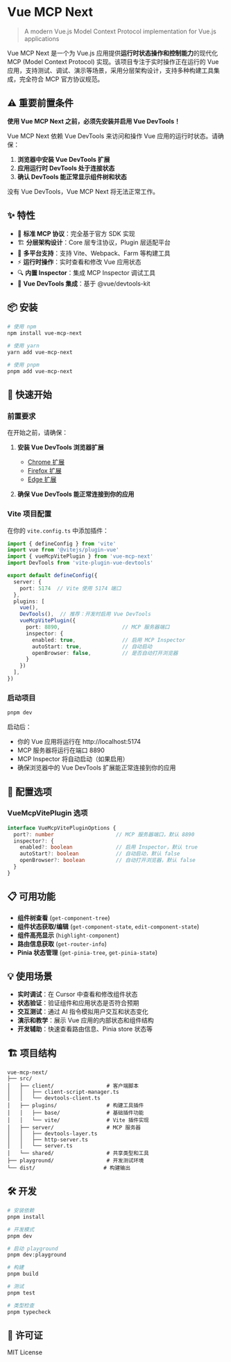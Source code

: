 # Vue MCP Next

> A modern Vue.js Model Context Protocol implementation for Vue.js applications

Vue MCP Next 是一个为 Vue.js 应用提供**运行时状态操作和控制能力**的现代化 MCP (Model Context Protocol) 实现。该项目专注于实时操作正在运行的 Vue 应用，支持测试、调试、演示等场景，采用分层架构设计，支持多种构建工具集成，完全符合 MCP 官方协议规范。

## ⚠️ 重要前置条件

**使用 Vue MCP Next 之前，必须先安装并启用 Vue DevTools！**

Vue MCP Next 依赖 Vue DevTools 来访问和操作 Vue 应用的运行时状态。请确保：

1. **浏览器中安装 Vue DevTools 扩展**
2. **应用运行时 DevTools 处于连接状态**
3. **确认 DevTools 能正常显示组件树和状态**

没有 Vue DevTools，Vue MCP Next 将无法正常工作。

## ✨ 特性

- 🚀 **标准 MCP 协议**：完全基于官方 SDK 实现
- 🏗️ **分层架构设计**：Core 层专注协议，Plugin 层适配平台
- 🔧 **多平台支持**：支持 Vite、Webpack、Farm 等构建工具
- ⚡ **运行时操作**：实时查看和修改 Vue 应用状态
- 🔍 **内置 Inspector**：集成 MCP Inspector 调试工具
- 📱 **Vue DevTools 集成**：基于 @vue/devtools-kit

## 📦 安装

```bash
# 使用 npm
npm install vue-mcp-next

# 使用 yarn
yarn add vue-mcp-next

# 使用 pnpm
pnpm add vue-mcp-next
```

## 🚀 快速开始

### 前置要求

在开始之前，请确保：

1. **安装 Vue DevTools 浏览器扩展**
   - [Chrome 扩展](https://chrome.google.com/webstore/detail/vuejs-devtools/nhdogjmejiglipccpnnnanhbledajbpd)
   - [Firefox 扩展](https://addons.mozilla.org/en-US/firefox/addon/vue-js-devtools/)
   - [Edge 扩展](https://microsoftedge.microsoft.com/addons/detail/vuejs-devtools/olofadcdnkkjdfgjcmjaadnlehnnihnl)

2. **确保 Vue DevTools 能正常连接到你的应用**

### Vite 项目配置

在你的 `vite.config.ts` 中添加插件：

```typescript
import { defineConfig } from 'vite'
import vue from '@vitejs/plugin-vue'
import { vueMcpVitePlugin } from 'vue-mcp-next'
import DevTools from 'vite-plugin-vue-devtools'

export default defineConfig({
  server: {
    port: 5174  // Vite 使用 5174 端口
  },
  plugins: [
    vue(),
    DevTools(),  // 推荐：开发时启用 Vue DevTools
    vueMcpVitePlugin({
      port: 8890,                    // MCP 服务器端口
      inspector: {
        enabled: true,               // 启用 MCP Inspector
        autoStart: true,             // 自动启动
        openBrowser: false,          // 是否自动打开浏览器
      }
    })
  ],
})
```

### 启动项目

```bash
pnpm dev
```

启动后：
- 你的 Vue 应用将运行在 http://localhost:5174
- MCP 服务器将运行在端口 8890
- MCP Inspector 将自动启动（如果启用）
- 确保浏览器中的 Vue DevTools 扩展能正常连接到你的应用

## 🔧 配置选项

### VueMcpVitePlugin 选项

```typescript
interface VueMcpVitePluginOptions {
  port?: number                    // MCP 服务器端口，默认 8890
  inspector?: {
    enabled?: boolean              // 启用 Inspector，默认 true
    autoStart?: boolean            // 自动启动，默认 false
    openBrowser?: boolean          // 自动打开浏览器，默认 false
  }
}
```


## 📋 可用功能

- **组件树查看** (`get-component-tree`)
- **组件状态获取/编辑** (`get-component-state`, `edit-component-state`) 
- **组件高亮显示** (`highlight-component`)
- **路由信息获取** (`get-router-info`)
- **Pinia 状态管理** (`get-pinia-tree`, `get-pinia-state`)

## 💡 使用场景

- **实时调试**：在 Cursor 中查看和修改组件状态
- **状态验证**：验证组件和应用状态是否符合预期
- **交互测试**：通过 AI 指令模拟用户交互和状态变化
- **演示和教学**：展示 Vue 应用的内部状态和组件结构
- **开发辅助**：快速查看路由信息、Pinia store 状态等

## 🏗️ 项目结构

```
vue-mcp-next/
├── src/
│   ├── client/                 # 客户端脚本
│   │   ├── client-script-manager.ts
│   │   └── devtools-client.ts
│   ├── plugins/                # 构建工具插件
│   │   ├── base/               # 基础插件功能
│   │   └── vite/               # Vite 插件实现
│   ├── server/                 # MCP 服务器
│   │   ├── devtools-layer.ts
│   │   ├── http-server.ts
│   │   └── server.ts
│   └── shared/                 # 共享类型和工具
├── playground/                 # 开发测试环境
└── dist/                      # 构建输出
```

## 🛠️ 开发

```bash
# 安装依赖
pnpm install

# 开发模式
pnpm dev

# 启动 playground
pnpm dev:playground

# 构建
pnpm build

# 测试
pnpm test

# 类型检查
pnpm typecheck
```

## 📄 许可证

MIT License